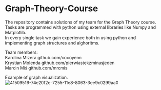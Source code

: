 # Graph-Theory-Course

The repository contains solutions of my team for the Graph Theory course. Tasks are programmed with python using external libraries like Numpy and Matplotlib.   
In every single task we gain experience both in using python and implementing graph structures and alghoritms.<br />

Team members:  
Karolina Mizera github.com/cocoyenn  
Krystian Molenda  github.com/pierwiastekzminusjeden  
Marcin Miś  github.com/mrcmis  

Example of graph visualization.    
![41509516-74e20f2e-7255-11e8-8063-3ee9c0299aa0](https://user-images.githubusercontent.com/32602516/42593206-17cab930-854c-11e8-9288-b6d41d35c75b.png)
